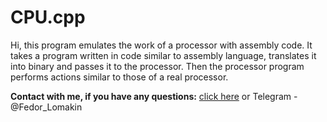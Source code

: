 # CPU.cpp

 Hi, this program emulates the work of a processor with assembly code.
 It takes a program written in code similar to assembly language, translates it into binary and passes it to the processor. Then the processor program performs actions similar to those of a real processor.

__Contact with me, if you have any questions:__ [click here](https://vk.com/otec_feodor) or Telegram  - @Fedor_Lomakin
